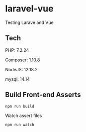 # laravel-vue

Testing Larave and Vue

## Tech

PHP: 7.2.24

Composer: 1.10.8

NodeJS: 12.18.2

mysql: 14.14

## Build Front-end Asserts

```npm run build```

Watch assert files

```npm run watch```
